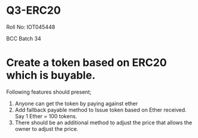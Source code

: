 # Q3-ERC20 
Roll No: IOT045448

BCC Batch 34

# Create a token based on ERC20 which is buyable.

Following features should present;
1. Anyone can get the token by paying against ether
2. Add fallback payable method to Issue token based on Ether received. Say 1 Ether = 100 tokens.
3. There should be an additional method to adjust the price that allows the owner to adjust the price.

